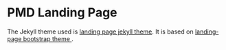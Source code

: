 # PMD Landing Page

The Jekyll theme used is [landing page jekyll theme](https://github.com/swcool/landing-page-theme).
It is based on [landing-page bootstrap theme ](http://startbootstrap.com/templates/landing-page/).
